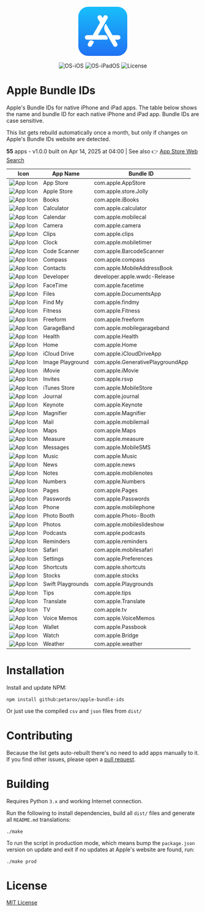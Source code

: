 <p align="center">
  <img src="../app-store.png" width="128"/>
</p>
<p align="center">
  <img alt="OS-iOS" src="https://img.shields.io/badge/iOS-gray?style=flat-square"/>
  <img alt="OS-iPadOS" src="https://img.shields.io/badge/iPadOS-gray?style=flat-square"/>
  <img alt="License" src="https://img.shields.io/github/license/petarov/google-app-ids?style=square">
</p>

# Apple Bundle IDs

Apple's Bundle IDs for native iPhone and iPad apps. The table below shows the name and bundle ID for each native iPhone and iPad app. Bundle IDs are case sensitive.

This list gets rebuild automatically once a month, but only if changes on Apple's Bundle IDs website are detected.

**55** apps - v1.0.0 built on Apr 14, 2025 at 04:00 | See also :point_right: [App Store Web Search](https://github.com/petarov/appstore-web-search)



| Icon | App Name | Bundle ID |
| --- | --- | --- |
| ![App Icon](https://help.apple.com/assets/679FF1E76774BB93C406CE5E/679FF1EBA315C50B1E0FE1BA/en_US/96426e514e8d7a61582484074bcc45b8.png) | App Store |  com.apple.AppStore
| ![App Icon](https://help.apple.com/assets/679FF1E76774BB93C406CE5E/679FF1EBA315C50B1E0FE1BA/en_US/b2881b6dc934a86e35cabd5b1cea04d7.png) | Apple Store |  com.apple.store.Jolly
| ![App Icon](https://help.apple.com/assets/679FF1E76774BB93C406CE5E/679FF1EBA315C50B1E0FE1BA/en_US/c88fa9ecbb6675a159f41495bb32828e.png) | Books |  com.apple.iBooks
| ![App Icon](https://help.apple.com/assets/679FF1E76774BB93C406CE5E/679FF1EBA315C50B1E0FE1BA/en_US/7c97cffba40e56cf9e2ccde17c2fbc3a.png) | Calculator |  com.apple.calculator
| ![App Icon](https://help.apple.com/assets/679FF1E76774BB93C406CE5E/679FF1EBA315C50B1E0FE1BA/en_US/053a3fe7d9d1526950ca1d0718188ecb.png) | Calendar |  com.apple.mobilecal
| ![App Icon](https://help.apple.com/assets/679FF1E76774BB93C406CE5E/679FF1EBA315C50B1E0FE1BA/en_US/852af75bbc61abf8ee80521e6e720a53.png) | Camera |  com.apple.camera
| ![App Icon](https://help.apple.com/assets/679FF1E76774BB93C406CE5E/679FF1EBA315C50B1E0FE1BA/en_US/db4a600f94b01081bc7465360d1224d4.png) | Clips |  com.apple.clips
| ![App Icon](https://help.apple.com/assets/679FF1E76774BB93C406CE5E/679FF1EBA315C50B1E0FE1BA/en_US/b14f3d8973d3ca1bfa9d5ea4027f63bb.png) | Clock |  com.apple.mobiletimer
| ![App Icon](https://help.apple.com/assets/679FF1E76774BB93C406CE5E/679FF1EBA315C50B1E0FE1BA/en_US/6d763bf7333100d4169805acf48af972.png) | Code Scanner |  com.apple.BarcodeScanner
| ![App Icon](https://help.apple.com/assets/679FF1E76774BB93C406CE5E/679FF1EBA315C50B1E0FE1BA/en_US/9b0fd77dd7bb2fd155a3105ae207c5cf.png) | Compass |  com.apple.compass
| ![App Icon](https://help.apple.com/assets/679FF1E76774BB93C406CE5E/679FF1EBA315C50B1E0FE1BA/en_US/ed7c13771c0469d2ac8c43e15290f96e.png) | Contacts |  com.apple.MobileAddressBook
| ![App Icon](https://help.apple.com/assets/679FF1E76774BB93C406CE5E/679FF1EBA315C50B1E0FE1BA/en_US/5053f7e86ca80433daf81d6db7e3be94.png) | Developer |  developer.apple.wwdc-Release
| ![App Icon](https://help.apple.com/assets/679FF1E76774BB93C406CE5E/679FF1EBA315C50B1E0FE1BA/en_US/41f9ab48e1f232a876c8151d5ac0f624.png) | FaceTime |  com.apple.facetime
| ![App Icon](https://help.apple.com/assets/679FF1E76774BB93C406CE5E/679FF1EBA315C50B1E0FE1BA/en_US/bbba03c60b17e15b9b3965610bb5113d.png) | Files |  com.apple.DocumentsApp
| ![App Icon](https://help.apple.com/assets/679FF1E76774BB93C406CE5E/679FF1EBA315C50B1E0FE1BA/en_US/517f23fce6cb0ce5aa8c36bfa5cf5ce3.png) | Find My |  com.apple.findmy
| ![App Icon](https://help.apple.com/assets/679FF1E76774BB93C406CE5E/679FF1EBA315C50B1E0FE1BA/en_US/a4f03fe8b7b21fa3160be027c203ed91.png) | Fitness |  com.apple.Fitness
| ![App Icon](https://help.apple.com/assets/679FF1E76774BB93C406CE5E/679FF1EBA315C50B1E0FE1BA/en_US/2d4becfdf775f986b72c5aeabf88785c.png) | Freeform |  com.apple.freeform
| ![App Icon](https://help.apple.com/assets/679FF1E76774BB93C406CE5E/679FF1EBA315C50B1E0FE1BA/en_US/0f841429c6c8ee40503d92a613ae39bf.png) | GarageBand |  com.apple.mobilegarageband
| ![App Icon](https://help.apple.com/assets/679FF1E76774BB93C406CE5E/679FF1EBA315C50B1E0FE1BA/en_US/b0b0ac1b1c7d6b411c5e8c61ef41aa87.png) | Health |  com.apple.Health
| ![App Icon](https://help.apple.com/assets/679FF1E76774BB93C406CE5E/679FF1EBA315C50B1E0FE1BA/en_US/01ef17ed118fde0508f256c8c7de5468.png) | Home |  com.apple.Home
| ![App Icon](https://help.apple.com/assets/679FF1E76774BB93C406CE5E/679FF1EBA315C50B1E0FE1BA/en_US/c396f6a8b5dbddb3c16305d09dc50bf0.png) | iCloud Drive |  com.apple.iCloudDriveApp
| ![App Icon](https://help.apple.com/assets/679FF1E76774BB93C406CE5E/679FF1EBA315C50B1E0FE1BA/en_US/a4e9cfb76cffda764ffd42814f24ad84.png) | Image Playground |  com.apple.GenerativePlaygroundApp
| ![App Icon](https://help.apple.com/assets/679FF1E76774BB93C406CE5E/679FF1EBA315C50B1E0FE1BA/en_US/047cd8cc1ee8e11e23526c4e13d36b83.png) | iMovie |  com.apple.iMovie
| ![App Icon](https://help.apple.com/assets/679FF1E76774BB93C406CE5E/679FF1EBA315C50B1E0FE1BA/en_US/21ec289aed65b5b3fc1141aa126b4b6e.png) | Invites |  com.apple.rsvp
| ![App Icon](https://help.apple.com/assets/679FF1E76774BB93C406CE5E/679FF1EBA315C50B1E0FE1BA/en_US/fc84d3f76f5e4c994a31a19bb20f8024.png) | iTunes Store |  com.apple.MobileStore
| ![App Icon](https://help.apple.com/assets/679FF1E76774BB93C406CE5E/679FF1EBA315C50B1E0FE1BA/en_US/6fbb5e5edde48d5f12f870d5b2a51441.png) | Journal |  com.apple.journal
| ![App Icon](https://help.apple.com/assets/679FF1E76774BB93C406CE5E/679FF1EBA315C50B1E0FE1BA/en_US/99dec81ae642515ae23dda1df9ccf473.png) | Keynote |  com.apple.Keynote
| ![App Icon](https://help.apple.com/assets/679FF1E76774BB93C406CE5E/679FF1EBA315C50B1E0FE1BA/en_US/3f46f04e5802f10fc0b0e8ec05a7a84a.png) | Magnifier |  com.apple.Magnifier
| ![App Icon](https://help.apple.com/assets/679FF1E76774BB93C406CE5E/679FF1EBA315C50B1E0FE1BA/en_US/aa62abf5cc9d0835a2c78f52d57361d1.png) | Mail |  com.apple.mobilemail
| ![App Icon](https://help.apple.com/assets/679FF1E76774BB93C406CE5E/679FF1EBA315C50B1E0FE1BA/en_US/21e8c59cd2f31008048b15875a0abc56.png) | Maps |  com.apple.Maps
| ![App Icon](https://help.apple.com/assets/679FF1E76774BB93C406CE5E/679FF1EBA315C50B1E0FE1BA/en_US/63fa68e20397e9b04963deaaceed64fe.png) | Measure |  com.apple.measure
| ![App Icon](https://help.apple.com/assets/679FF1E76774BB93C406CE5E/679FF1EBA315C50B1E0FE1BA/en_US/badc9485650ffe05e65b87247c1104e7.png) | Messages |  com.apple.MobileSMS
| ![App Icon](https://help.apple.com/assets/679FF1E76774BB93C406CE5E/679FF1EBA315C50B1E0FE1BA/en_US/a694b0a32b8247797c9e95952f4e5df1.png) | Music |  com.apple.Music
| ![App Icon](https://help.apple.com/assets/679FF1E76774BB93C406CE5E/679FF1EBA315C50B1E0FE1BA/en_US/5902d4f959872384818a58ca6a1ae6d2.png) | News |  com.apple.news
| ![App Icon](https://help.apple.com/assets/679FF1E76774BB93C406CE5E/679FF1EBA315C50B1E0FE1BA/en_US/c0b2e5615a23beca598e9a389f2a8299.png) | Notes |  com.apple.mobilenotes
| ![App Icon](https://help.apple.com/assets/679FF1E76774BB93C406CE5E/679FF1EBA315C50B1E0FE1BA/en_US/1ad975d8d6d73976f28bd2989ff623e6.png) | Numbers |  com.apple.Numbers
| ![App Icon](https://help.apple.com/assets/679FF1E76774BB93C406CE5E/679FF1EBA315C50B1E0FE1BA/en_US/df93cc9c0b4eca27c6bda3ad27050405.png) | Pages |  com.apple.Pages
| ![App Icon](https://help.apple.com/assets/679FF1E76774BB93C406CE5E/679FF1EBA315C50B1E0FE1BA/en_US/ff86901fcd5b91cc329ec9162f4c8b20.png) | Passwords |  com.apple.Passwords
| ![App Icon](https://help.apple.com/assets/679FF1E76774BB93C406CE5E/679FF1EBA315C50B1E0FE1BA/en_US/4b79edee58737b87ad81195e6f3dd4da.png) | Phone |  com.apple.mobilephone
| ![App Icon](https://help.apple.com/assets/679FF1E76774BB93C406CE5E/679FF1EBA315C50B1E0FE1BA/en_US/1f342434cb220654d752fc7e1a89c047.png) | Photo Booth |  com.apple.Photo-Booth
| ![App Icon](https://help.apple.com/assets/679FF1E76774BB93C406CE5E/679FF1EBA315C50B1E0FE1BA/en_US/98c461003313f2eba5a8e22b1c0645b3.png) | Photos |  com.apple.mobileslideshow
| ![App Icon](https://help.apple.com/assets/679FF1E76774BB93C406CE5E/679FF1EBA315C50B1E0FE1BA/en_US/aa0d7270566902790647a2d674334fbb.png) | Podcasts |  com.apple.podcasts
| ![App Icon](https://help.apple.com/assets/679FF1E76774BB93C406CE5E/679FF1EBA315C50B1E0FE1BA/en_US/b00f84807218a0d62cb0929f521c2516.png) | Reminders |  com.apple.reminders
| ![App Icon](https://help.apple.com/assets/679FF1E76774BB93C406CE5E/679FF1EBA315C50B1E0FE1BA/en_US/164477f6e7625112669ec4331fe37ed6.png) | Safari |  com.apple.mobilesafari
| ![App Icon](https://help.apple.com/assets/679FF1E76774BB93C406CE5E/679FF1EBA315C50B1E0FE1BA/en_US/d30a5c899b4d74d638b75344df55241f.png) | Settings |  com.apple.Preferences
| ![App Icon](https://help.apple.com/assets/679FF1E76774BB93C406CE5E/679FF1EBA315C50B1E0FE1BA/en_US/4df05abf5b188d68885bccb1bcf2850f.png) | Shortcuts |  com.apple.shortcuts
| ![App Icon](https://help.apple.com/assets/679FF1E76774BB93C406CE5E/679FF1EBA315C50B1E0FE1BA/en_US/903deff89ddd59acfbd8c6caab55a1bb.png) | Stocks |  com.apple.stocks
| ![App Icon](https://help.apple.com/assets/679FF1E76774BB93C406CE5E/679FF1EBA315C50B1E0FE1BA/en_US/5fbf9f6dd414b51b287b39b6187e6a99.png) | Swift Playgrounds |  com.apple.Playgrounds
| ![App Icon](https://help.apple.com/assets/679FF1E76774BB93C406CE5E/679FF1EBA315C50B1E0FE1BA/en_US/9cf29cf7a2549bbda39f06f3c2ea7001.png) | Tips |  com.apple.tips
| ![App Icon](https://help.apple.com/assets/679FF1E76774BB93C406CE5E/679FF1EBA315C50B1E0FE1BA/en_US/4b5d59237c84dd7436631525e8a6a3e4.png) | Translate |  com.apple.Translate
| ![App Icon](https://help.apple.com/assets/679FF1E76774BB93C406CE5E/679FF1EBA315C50B1E0FE1BA/en_US/8e6906b1c11f413896b408e665fc0471.png) | TV |  com.apple.tv
| ![App Icon](https://help.apple.com/assets/679FF1E76774BB93C406CE5E/679FF1EBA315C50B1E0FE1BA/en_US/34348da8f13ef5e7bcccd7f7603681b2.png) | Voice Memos |  com.apple.VoiceMemos
| ![App Icon](https://help.apple.com/assets/679FF1E76774BB93C406CE5E/679FF1EBA315C50B1E0FE1BA/en_US/226f3fa27b98e21cbfc3bcfb1567e5f5.png) | Wallet |  com.apple.Passbook
| ![App Icon](https://help.apple.com/assets/679FF1E76774BB93C406CE5E/679FF1EBA315C50B1E0FE1BA/en_US/88bbdf6763f0a0824b3ff636dd757e17.png) | Watch |  com.apple.Bridge
| ![App Icon](https://help.apple.com/assets/679FF1E76774BB93C406CE5E/679FF1EBA315C50B1E0FE1BA/en_US/6d6a684739e9f5f4e6fa917443006680.png) | Weather |  com.apple.weather


# Installation

Install and update NPM:

    npm install github:petarov/apple-bundle-ids

Or just use the compiled `csv` and `json` files from `dist/`

# Contributing

Because the list gets auto-rebuilt  there's no need to add apps manually to it. If you find other issues, please open a [pull request](https://github.com/petarov/apple-bundle-ids/pulls).

# Building

Requires Python `3.x` and working Internet connection.

Run the following to install dependencies, build all `dist/` files and generate all `README.md` translations:

    ./make

To run the script in production mode, which means bump the `package.json` version on update and exit if no updates at Apple's website are found, run:

    ./make prod

# License

[MIT License](LICENSE)